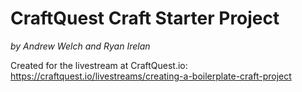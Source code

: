 # CraftQuest Craft Starter Project

_by Andrew Welch and Ryan Irelan_

Created for the livestream at CraftQuest.io: https://craftquest.io/livestreams/creating-a-boilerplate-craft-project
